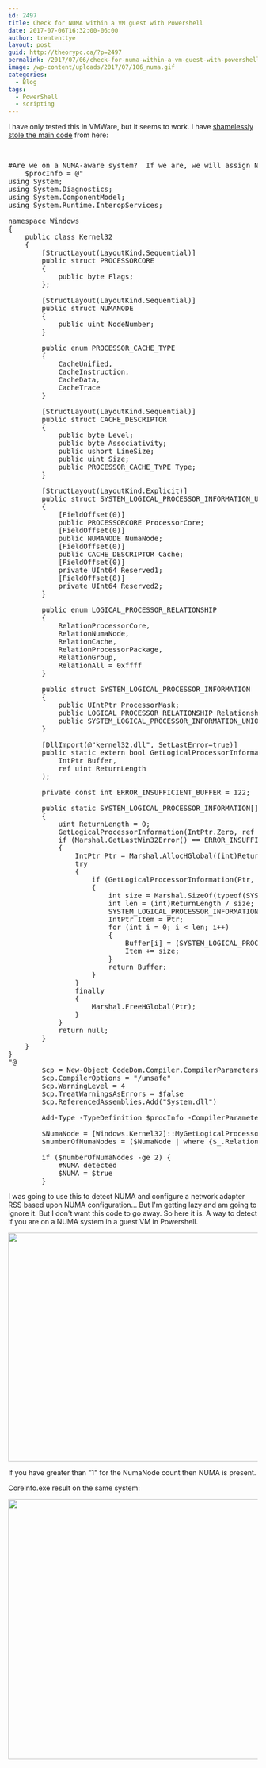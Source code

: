 ```yaml
---
id: 2497
title: Check for NUMA within a VM guest with Powershell
date: 2017-07-06T16:32:00-06:00
author: trententtye
layout: post
guid: http://theorypc.ca/?p=2497
permalink: /2017/07/06/check-for-numa-within-a-vm-guest-with-powershell/
image: /wp-content/uploads/2017/07/106_numa.gif
categories:
  - Blog
tags:
  - PowerShell
  - scripting
---
```

I have only tested this in VMWare, but it seems to work.  I have [shamelessly stole the main code](https://stackoverflow.com/questions/6972437/pinvoke-for-getlogicalprocessorinformation-function) from here:

&nbsp;

<pre class="lang:ps decode:true">#Are we on a NUMA-aware system?  If we are, we will assign NIC's to NUMA specific CPU's.  If not then it's just to the one pool.
    $procInfo = @"
using System;
using System.Diagnostics;
using System.ComponentModel;
using System.Runtime.InteropServices;

namespace Windows
{
    public class Kernel32
    {
        [StructLayout(LayoutKind.Sequential)]
        public struct PROCESSORCORE
        {
            public byte Flags;
        };

        [StructLayout(LayoutKind.Sequential)]
        public struct NUMANODE
        {
            public uint NodeNumber;
        }

        public enum PROCESSOR_CACHE_TYPE
        {
            CacheUnified,
            CacheInstruction,
            CacheData,
            CacheTrace
        }

        [StructLayout(LayoutKind.Sequential)]
        public struct CACHE_DESCRIPTOR
        {
            public byte Level;
            public byte Associativity;
            public ushort LineSize;
            public uint Size;
            public PROCESSOR_CACHE_TYPE Type;
        }

        [StructLayout(LayoutKind.Explicit)]
        public struct SYSTEM_LOGICAL_PROCESSOR_INFORMATION_UNION
        {
            [FieldOffset(0)]
            public PROCESSORCORE ProcessorCore;
            [FieldOffset(0)]
            public NUMANODE NumaNode;
            [FieldOffset(0)]
            public CACHE_DESCRIPTOR Cache;
            [FieldOffset(0)]
            private UInt64 Reserved1;
            [FieldOffset(8)]
            private UInt64 Reserved2;
        }

        public enum LOGICAL_PROCESSOR_RELATIONSHIP
        {
            RelationProcessorCore,
            RelationNumaNode,
            RelationCache,
            RelationProcessorPackage,
            RelationGroup,
            RelationAll = 0xffff
        }

        public struct SYSTEM_LOGICAL_PROCESSOR_INFORMATION
        {
            public UIntPtr ProcessorMask;
            public LOGICAL_PROCESSOR_RELATIONSHIP Relationship;
            public SYSTEM_LOGICAL_PROCESSOR_INFORMATION_UNION ProcessorInformation;
        }

        [DllImport(@"kernel32.dll", SetLastError=true)]
        public static extern bool GetLogicalProcessorInformation(
            IntPtr Buffer,
            ref uint ReturnLength
        );

        private const int ERROR_INSUFFICIENT_BUFFER = 122;

        public static SYSTEM_LOGICAL_PROCESSOR_INFORMATION[] MyGetLogicalProcessorInformation()
        {
            uint ReturnLength = 0;
            GetLogicalProcessorInformation(IntPtr.Zero, ref ReturnLength);
            if (Marshal.GetLastWin32Error() == ERROR_INSUFFICIENT_BUFFER)
            {
                IntPtr Ptr = Marshal.AllocHGlobal((int)ReturnLength);
                try
                {
                    if (GetLogicalProcessorInformation(Ptr, ref ReturnLength))
                    {
                        int size = Marshal.SizeOf(typeof(SYSTEM_LOGICAL_PROCESSOR_INFORMATION));
                        int len = (int)ReturnLength / size;
                        SYSTEM_LOGICAL_PROCESSOR_INFORMATION[] Buffer = new SYSTEM_LOGICAL_PROCESSOR_INFORMATION[len];
                        IntPtr Item = Ptr;
                        for (int i = 0; i < len; i++)
                        {
                            Buffer[i] = (SYSTEM_LOGICAL_PROCESSOR_INFORMATION)Marshal.PtrToStructure(Item, typeof(SYSTEM_LOGICAL_PROCESSOR_INFORMATION));
                            Item += size;
                        }
                        return Buffer;
                    }
                }
                finally
                {
                    Marshal.FreeHGlobal(Ptr);
                }
            }
            return null;
        }
    }
}
"@
        $cp = New-Object CodeDom.Compiler.CompilerParameters             
	    $cp.CompilerOptions = "/unsafe"
	    $cp.WarningLevel = 4
	    $cp.TreatWarningsAsErrors = $false
        $cp.ReferencedAssemblies.Add("System.dll")

        Add-Type -TypeDefinition $procInfo -CompilerParameters $cp

        $NumaNode = [Windows.Kernel32]::MyGetLogicalProcessorInformation()
        $numberOfNumaNodes = ($NumaNode | where {$_.Relationship -eq "RelationNumaNode"}).count

        if ($numberOfNumaNodes -ge 2) {
            #NUMA detected
            $NUMA = $true
        }</pre>

I was going to use this to detect NUMA and configure a network adapter RSS based upon NUMA configuration...  But I'm getting lazy and am going to ignore it.  But I don't want this code to go away.  So here it is.  A way to detect if you are on a NUMA system in a guest VM in Powershell.

<img class="aligncenter size-full wp-image-2498" src="http://theorypc.ca/wp-content/uploads/2017/07/Powershell_results.png" alt="" width="1539" height="461" srcset="http://theorypc.ca/wp-content/uploads/2017/07/Powershell_results.png 1539w, http://theorypc.ca/wp-content/uploads/2017/07/Powershell_results-300x90.png 300w, http://theorypc.ca/wp-content/uploads/2017/07/Powershell_results-768x230.png 768w" sizes="(max-width: 1539px) 100vw, 1539px" /> 

If you have greater than "1" for the NumaNode count then NUMA is present.

CoreInfo.exe result on the same system:

<img class="aligncenter size-full wp-image-2499" src="http://theorypc.ca/wp-content/uploads/2017/07/CoreInfoResultOnSameSystem.png" alt="" width="585" height="525" srcset="http://theorypc.ca/wp-content/uploads/2017/07/CoreInfoResultOnSameSystem.png 585w, http://theorypc.ca/wp-content/uploads/2017/07/CoreInfoResultOnSameSystem-300x269.png 300w" sizes="(max-width: 585px) 100vw, 585px" /> 

&nbsp;

<!-- AddThis Advanced Settings generic via filter on the_content -->

<!-- AddThis Share Buttons generic via filter on the_content -->